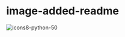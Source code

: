 # image-added-readme

![icons8-python-50](https://github.com/Saquibtechlotraining/CREDIT_EDA_Loan_Analysis/assets/91885135/5f067c9c-e654-4ca3-b8e1-adc5bdbdc7d2)
